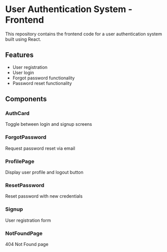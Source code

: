 # User Authentication System - Frontend

This repository contains the frontend code for a user authentication system built using React.

## Features

- User registration
- User login
- Forgot password functionality
- Password reset functionality

## Components

### AuthCard
Toggle between login and signup screens

### ForgotPassword
Request password reset via email

### ProfilePage
Display user profile and logout button

### ResetPassword
Reset password with new credentials

### Signup
User registration form

### NotFoundPage
404 Not Found page
